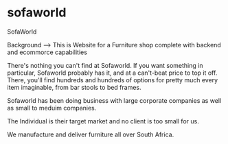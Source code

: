 # sofaworld
SofaWorld

Background --> This is Website for a Furniture shop complete with backend and ecommorce capabilities

There's nothing you can't find at Sofaworld. If you want something in particular, Sofaworld probably has it,
and at a can't-beat price to top it off. There, you'll find hundreds and hundreds 
of options for pretty much every item imaginable, from bar stools to bed frames.

Sofaworld has been doing business with large corporate companies as well as small to meduim companies.

The Individual is their target market and no client is too small for us.

We manufacture and deliver furniture all over South Africa.
